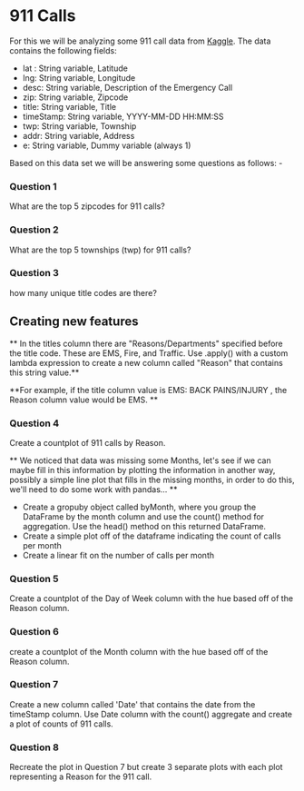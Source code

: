 # 911 Calls

For this we will be analyzing some 911 call data from [Kaggle](https://www.kaggle.com/mchirico/montcoalert). The data contains the following fields:

* lat : String variable, Latitude
* lng: String variable, Longitude
* desc: String variable, Description of the Emergency Call
* zip: String variable, Zipcode
* title: String variable, Title
* timeStamp: String variable, YYYY-MM-DD HH:MM:SS
* twp: String variable, Township
* addr: String variable, Address
* e: String variable, Dummy variable (always 1)

Based on this data set we will be answering some questions as follows: -

### Question 1
What are the top 5 zipcodes for 911 calls?

### Question 2
What are the top 5 townships (twp) for 911 calls? 

### Question 3
how many unique title codes are there? 

##  Creating new features
** In the titles column there are "Reasons/Departments" specified before the title code. These are EMS, Fire, and Traffic. Use .apply() with a custom lambda expression to create a new column called "Reason" that contains this string value.** 

**For example, if the title column value is EMS: BACK PAINS/INJURY , the Reason column value would be EMS. **

### Question 4
Create a countplot of 911 calls by Reason.

** We noticed that data was missing some Months, let's see if we can maybe fill in this information by plotting the information in another way, possibly a simple line plot that fills in the missing months, in order to do this, we'll need to do some work with pandas... **

* Create a gropuby object called byMonth, where you group the DataFrame by the month column and use the count() method for aggregation. Use the head() method on this returned DataFrame.
* Create a simple plot off of the dataframe indicating the count of calls per month 
* Create a linear fit on the number of calls per month

### Question 5
Create a countplot of the Day of Week column with the hue based off of the Reason column.

### Question 6
create a countplot of the Month column with the hue based off of the Reason column.

### Question 7 
Create a new column called 'Date' that contains the date from the timeStamp column.
Use Date column with the count() aggregate and create a plot of counts of 911 calls.

### Question 8 
Recreate the plot in Question 7 but create 3 separate plots with each plot representing a Reason for the 911 call.
